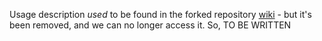 Usage description _used_ to be found in the forked repository [wiki](https://github.com/thunderbird/addon-developer-support/wiki/Using-the-WindowListener-API-to-convert-a-Legacy-Overlay-WebExtension-into-a-MailExtension-for-Thunderbird-78) - but it's been removed, and we can no longer access it. So, TO BE WRITTEN
